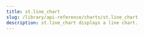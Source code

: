 ```yaml
---
title: st.line_chart
slug: /library/api-reference/charts/st.line_chart
description: st.line_chart displays a line chart.
---
```


<Autofunction function="streamlit.line_chart" />
